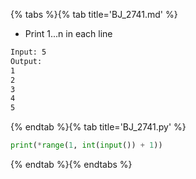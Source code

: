 {% tabs %}{% tab title='BJ_2741.md' %}

* Print 1...n in each line

```txt
Input: 5
Output:
1
2
3
4
5
```

{% endtab %}{% tab title='BJ_2741.py' %}

```py
print(*range(1, int(input()) + 1))
```

{% endtab %}{% endtabs %}
